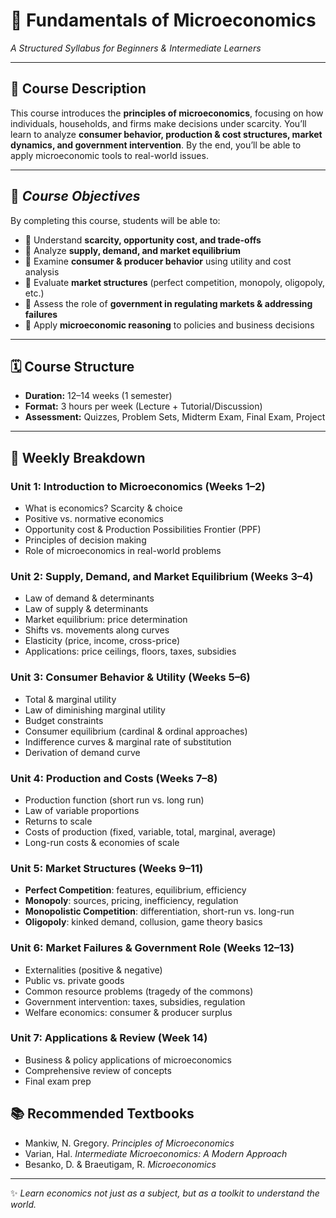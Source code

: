 # 📘 Fundamentals of Microeconomics  
*A Structured Syllabus for Beginners & Intermediate Learners*  

---

## 📖 Course Description  
This course introduces the **principles of microeconomics**, focusing on how individuals, households, and firms make decisions under scarcity. You’ll learn to analyze **consumer behavior, production & cost structures, market dynamics, and government intervention**. By the end, you’ll be able to apply microeconomic tools to real-world issues.  

---

## 🎯 _Course Objectives_  
By completing this course, students will be able to:  
- 🔹 Understand **scarcity, opportunity cost, and trade-offs**  
- 🔹 Analyze **supply, demand, and market equilibrium**  
- 🔹 Examine **consumer & producer behavior** using utility and cost analysis  
- 🔹 Evaluate **market structures** (perfect competition, monopoly, oligopoly, etc.)  
- 🔹 Assess the role of **government in regulating markets & addressing failures**  
- 🔹 Apply **microeconomic reasoning** to policies and business decisions  

---

## 🗓️ Course Structure  
- **Duration:** 12–14 weeks (1 semester)  
- **Format:** 3 hours per week (Lecture + Tutorial/Discussion)  
- **Assessment:** Quizzes, Problem Sets, Midterm Exam, Final Exam, Project  

---

## 📅 Weekly Breakdown  

### **Unit 1: Introduction to Microeconomics (Weeks 1–2)**  
- What is economics? Scarcity & choice  
- Positive vs. normative economics  
- Opportunity cost & Production Possibilities Frontier (PPF)  
- Principles of decision making  
- Role of microeconomics in real-world problems  

### **Unit 2: Supply, Demand, and Market Equilibrium (Weeks 3–4)**  
- Law of demand & determinants  
- Law of supply & determinants  
- Market equilibrium: price determination  
- Shifts vs. movements along curves  
- Elasticity (price, income, cross-price)  
- Applications: price ceilings, floors, taxes, subsidies  

### **Unit 3: Consumer Behavior & Utility (Weeks 5–6)**  
- Total & marginal utility  
- Law of diminishing marginal utility  
- Budget constraints  
- Consumer equilibrium (cardinal & ordinal approaches)  
- Indifference curves & marginal rate of substitution  
- Derivation of demand curve  

### **Unit 4: Production and Costs (Weeks 7–8)**  
- Production function (short run vs. long run)  
- Law of variable proportions  
- Returns to scale  
- Costs of production (fixed, variable, total, marginal, average)  
- Long-run costs & economies of scale  

### **Unit 5: Market Structures (Weeks 9–11)**  
- **Perfect Competition**: features, equilibrium, efficiency  
- **Monopoly**: sources, pricing, inefficiency, regulation  
- **Monopolistic Competition**: differentiation, short-run vs. long-run  
- **Oligopoly**: kinked demand, collusion, game theory basics  

### **Unit 6: Market Failures & Government Role (Weeks 12–13)**  
- Externalities (positive & negative)  
- Public vs. private goods  
- Common resource problems (tragedy of the commons)  
- Government intervention: taxes, subsidies, regulation  
- Welfare economics: consumer & producer surplus  

### **Unit 7: Applications & Review (Week 14)**  
- Business & policy applications of microeconomics  
- Comprehensive review of concepts  
- Final exam prep  



## 📚 Recommended Textbooks  
- Mankiw, N. Gregory. *Principles of Microeconomics*  
- Varian, Hal. *Intermediate Microeconomics: A Modern Approach*  
- Besanko, D. & Braeutigam, R. *Microeconomics*  

---

✨ *Learn economics not just as a subject, but as a toolkit to understand the world.*  
